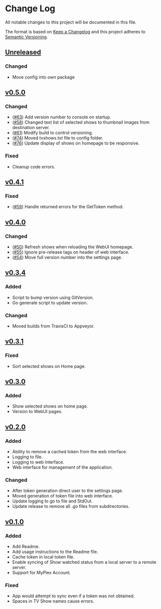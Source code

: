 # Change Log

All notable changes to this project will be documented in this file.

The format is based on [Keep a Changelog](http://keepachangelog.com/) and this project adheres to [Semantic Versioning](http://semver.org/).

<!-- ## [Unreleased]

### Added
*

### Changed
*

### Fixed
*
-->

## [Unreleased]

### Changed

* Move config into own package

## [v0.5.0]

### Changed

* ([#63](https://github.com/danstis/Plex-Sync/issues/63)) Add version number to console on startup.
* ([#58](https://github.com/danstis/Plex-Sync/issues/58)) Changed text list of selected shows to thumbnail images from destination server.
* ([#61](https://github.com/danstis/Plex-Sync/issues/61)) Modify build to control versioning.
* ([#74](https://github.com/danstis/Plex-Sync/issues/74)) Moved tvshows.txt file to config folder.
* ([#76](https://github.com/danstis/Plex-Sync/issues/76)) Update display of shows on homepage to be responsive.

### Fixed

* Cleanup code errors.

## [v0.4.1]

### Fixed

* ([#59](https://github.com/danstis/Plex-Sync/issues/59)) Handle returned errors for the GetToken method.

## [v0.4.0]

### Changed

* ([#50](https://github.com/danstis/Plex-Sync/issues/50)) Refresh shows when reloading the WebUI homepage.
* ([#55](https://github.com/danstis/Plex-Sync/issues/55)) Ignore pre-release tags on header of web interface.
* ([#54](https://github.com/danstis/Plex-Sync/issues/54)) Move full version number into the settings page.

## [v0.3.4]

### Added

* Script to bump version using GitVersion.
* Go generate script to update version.

### Changed

* Moved builds from TravisCI to Appveyor.

## [v0.3.1]

### Fixed

* Sort selected shows on Home page.

## [v0.3.0]

### Added

* Show selected shows on home page.
* Version to WebUI pages.

## [v0.2.0]

### Added

* Ability to remove a cached token from the web interface.
* Logging to file.
* Logging to web interface.
* Web interface for management of the application.

### Changed

* After token generation direct user to the settings page.
* Moved generation of token file into web interface.
* Update logging to go to file and StdOut.
* Update release to remove all .go files from subdirectories.

## [v0.1.0]

### Added

* Add Readme.
* Add usage instructions to the Readme file.
* Cache token in local token file.
* Enable syncing of Show watched status from a local server to a remote server.
* Support for MyPlex Account.

### Fixed

* App would attempt to sync even if a token was not obtained.
* Spaces in TV Show names cause errors.

[unreleased]: https://github.com/danstis/Plex-Sync/compare/v0.5.0...HEAD
[v0.5.0]: https://github.com/danstis/Plex-Sync/compare/v0.4.1...v0.5.0
[v0.4.1]: https://github.com/danstis/Plex-Sync/compare/v0.4.0...v0.4.1
[v0.4.0]: https://github.com/danstis/Plex-Sync/compare/v0.3.4...v0.4.0
[v0.3.4]: https://github.com/danstis/Plex-Sync/compare/v0.3.1...v0.3.4
[v0.3.1]: https://github.com/danstis/Plex-Sync/compare/v0.3.0...v0.3.1
[v0.3.0]: https://github.com/danstis/Plex-Sync/compare/v0.2.0...v0.3.0
[v0.2.0]: https://github.com/danstis/Plex-Sync/compare/v0.1.0...v0.2.0
[v0.1.0]: https://github.com/danstis/Plex-Sync/compare/v0.0.1...v0.1.0
